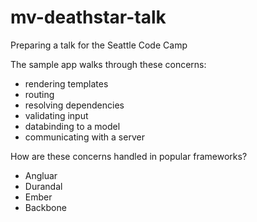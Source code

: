 mv-deathstar-talk
=================

Preparing a talk for the Seattle Code Camp

The sample app walks through these concerns:

* rendering templates
* routing
* resolving dependencies
* validating input
* databinding to a model
* communicating with a server

How are these concerns handled in popular frameworks?

* Angluar
* Durandal
* Ember
* Backbone